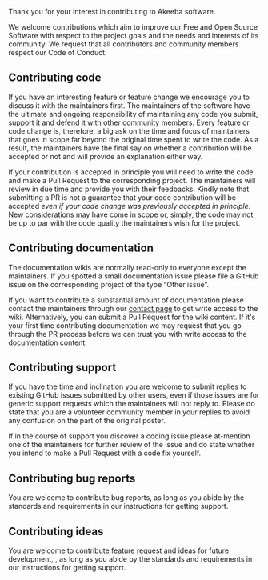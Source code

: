Thank you for your interest in contributing to Akeeba software.

We welcome contributions which aim to improve our Free and Open Source Software
with respect to the project goals and the needs and interests of its community.
We request that all contributors and community members respect our Code of 
Conduct.

## Contributing code

If you have an interesting feature or feature change we encourage you to discuss
it with the maintainers first. The maintainers of the software have the ultimate
and ongoing responsibility of maintaining any code you submit, support it and 
defend it with other community members. Every feature or code change is, therefore,
a big ask on the time and focus of maintainers that goes in scope far beyond the
original time spent to write the code. As a result, the maintainers have the
final say on whether a contribution will be accepted or not and will provide an
explanation either way.

If your contribution is accepted in principle you will need to write the code and
make a Pull Request to the corresponding project. The maintainers will review in
due time and provide you with their feedbacks. Kindly note that submitting a PR
is not a guarantee that your code contribution will be accepted _even if your
code change was previously accepted in principle_. New considerations may have
come in scope or, simply, the code may not be up to par with the code quality the
maintainers wish for the project.

## Contributing documentation

The documentation wikis are normally read-only to everyone except the maintainers.
If you spotted a small documentation issue please file a GitHub issue on the
corresponding project of the type “Other issue”. 

If you want to contribute a substantial amount of documentation please contact the
maintainers through our [contact page](https://www.akeeba.com/contact-us.html) to
get write access to the wiki. Alternatively, you can submit a Pull Request for the
wiki content. If it's your first time contributing documentation we may request
that you go through the PR process before we can trust you with write access to
the documentation content.

## Contributing support

If you have the time and inclination you are welcome to submit replies to existing
GitHub issues submitted by other users, even if those issues are for generic 
support requests which the maintainers will not reply to. Please do state that you
are a volunteer community member in your replies to avoid any confusion on the 
part of the original poster.

If in the course of support you discover a coding issue please at-mention one of
the maintainers for further review of the issue and do state whether you intend to
make a Pull Request with a code fix yourself.

## Contributing bug reports

You are welcome to contribute bug reports, as long as you abide by the standards
and requirements in our instructions for getting support.

## Contributing ideas

You are welcome to contribute feature request and ideas for future development,
, as long as you abide by the standards and requirements in our instructions for 
getting support.
